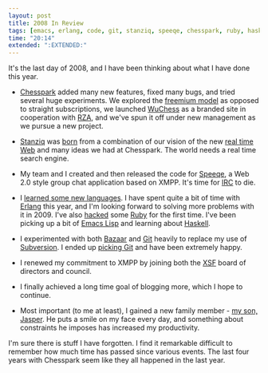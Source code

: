 ```yaml
---
layout: post
title: 2008 In Review
tags: [emacs, erlang, code, git, stanziq, speeqe, chesspark, ruby, haskell, startups, xmpp, jabber, xsf, bazaar]
time: "20:14"
extended: ":EXTENDED:"
---
```


It's the last day of 2008, and I have been thinking about what I have
done this year.

* [Chesspark](http://www.chehsspark.com) added many new features,
  fixed many bugs, and tried several huge experiments.  We explored
  the [freemium
  model](http://metajack.im/2008/09/12/dont-be-afraid-of-change/) as
  opposed to straight subscriptions, we launched
  [WuChess](http://www.wuchess.com) as a branded site in cooperation
  with [RZA](http://en.wikipedia.org/wiki/RZA), and we've spun it off
  under new management as we pursue a new project.

* [Stanziq](http://www.stanziq.com) was
  [born](http://mashable.com/2008/12/01/stanziq/) from a combination
  of our vision of the new [real time
  Web](http://metajack.im/2008/09/11/real-time-is-completely-different/)
  and many ideas we had at Chesspark.  The world needs a real time
  search engine.

* My team and I created and then released the code for
  [Speeqe](http://www.speeqe.com), a Web 2.0 style group chat
  application based on XMPP.  It's time for
  [IRC](http://en.wikipedia.org/wiki/Irc) to die.

* I [learned some new
  languages](http://metajack.im/2008/10/22/be-multi-lingual-and-learn-a-new-language/).
  I have spent quite a bit of time with
  [Erlang](http;//www.erlang.org) this year, and I'm looking forward
  to solving more problems with it in 2009.  I've also
  [hacked](http://github.com/metajack/jekyll/tree/master) some
  [Ruby](http://ruby-lang.org) for the first time.  I've been picking
  up a bit of [Emacs Lisp](http://en.wikipedia.org/wiki/Emacs_Lisp)
  and learning about [Haskell](http://haskell.org).

* I experimented with both [Bazaar](http://bazaar-vcs.org) and
  [Git](http://git.or.cz) heavily to replace my use of
  [Subversion](http://subversion.tigris.org).  I ended up [picking
  Git](http://metajack.im/2008/12/08/codestanziqcom-switching-to-git/)
  and have been extremely happy.

* I renewed my commitment to XMPP by joining both the
  [XSF](http://www.xmpp.org) board of directors and council.

* I finally achieved a long time goal of blogging more, which I hope
  to continue.

* Most important (to me at least), I gained a new family member - [my
  son, Jasper](http://www.misterjasper.com).  He puts a smile on my
  face every day, and something about constraints he imposes has
  increased my productivity.

I'm sure there is stuff I have forgotten.  I find it remarkable
difficult to remember how much time has passed since various events.
The last four years with Chesspark seem like they all happened in the
last year.
